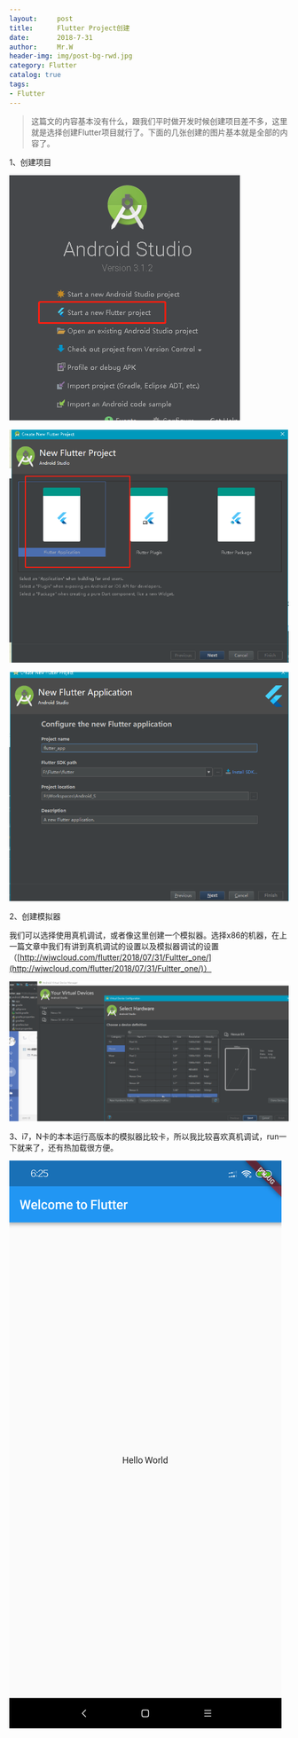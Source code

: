 ```yaml
---
layout:     post                  
title:      Flutter Project创建     
date:       2018-7-31             
author:     Mr.W                   
header-img: img/post-bg-rwd.jpg  
category: Flutter   
catalog: true  
tags:                             
- Flutter 
---
```


> 这篇文的内容基本没有什么，跟我们平时做开发时候创建项目差不多，这里就是选择创建Flutter项目就行了。下面的几张创建的图片基本就是全部的内容了。

1、创建项目

![](https://raw.githubusercontent.com/wjw0315/blog_gitalk/master/2018/8-1/1.png)

![](https://raw.githubusercontent.com/wjw0315/blog_gitalk/master/2018/8-1/2.png)

![](https://raw.githubusercontent.com/wjw0315/blog_gitalk/master/2018/8-1/3.png)

2、创建模拟器

我们可以选择使用真机调试，或者像这里创建一个模拟器。选择x86的机器，在上一篇文章中我们有讲到真机调试的设置以及模拟器调试的设置（[http://wjwcloud.com/flutter/2018/07/31/Fultter_one/](http://wjwcloud.com/flutter/2018/07/31/Fultter_one/)）

![](https://raw.githubusercontent.com/wjw0315/blog_gitalk/master/2018/8-1/4.png)

3、i7，N卡的本本运行高版本的模拟器比较卡，所以我比较喜欢真机调试，run一下就来了，还有热加载很方便。

![](https://raw.githubusercontent.com/wjw0315/blog_gitalk/master/2018/8-1/5.png)

